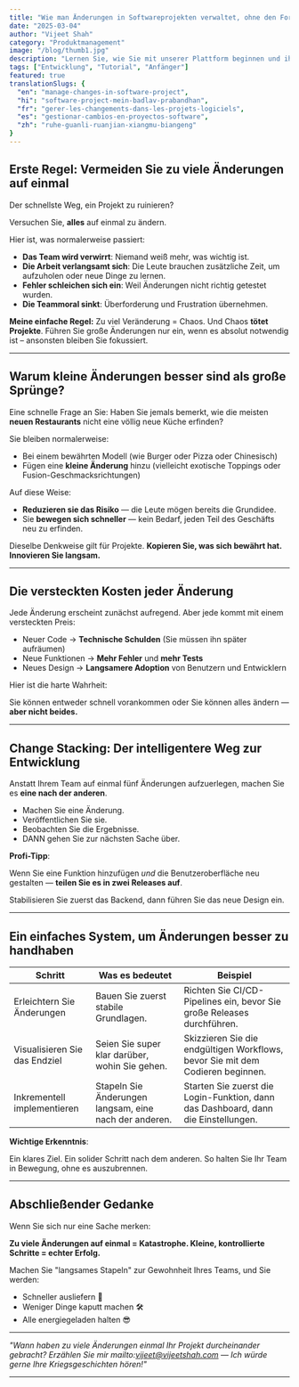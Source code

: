 ```yaml
---
title: "Wie man Änderungen in Softwareprojekten verwaltet, ohne den Fortschritt zu verlangsamen"
date: "2025-03-04"
author: "Vijeet Shah"
category: "Produktmanagement"
image: "/blog/thumb1.jpg"
description: "Lernen Sie, wie Sie mit unserer Plattform beginnen und ihre Funktionen optimal nutzen können."
tags: ["Entwicklung", "Tutorial", "Anfänger"]
featured: true
translationSlugs: {
  "en": "manage-changes-in-software-project",
  "hi": "software-project-mein-badlav-prabandhan",
  "fr": "gerer-les-changements-dans-les-projets-logiciels",
  "es": "gestionar-cambios-en-proyectos-software",
  "zh": "ruhe-guanli-ruanjian-xiangmu-biangeng"
}
---
```


## Erste Regel: Vermeiden Sie zu viele Änderungen auf einmal

Der schnellste Weg, ein Projekt zu ruinieren?

Versuchen Sie, **alles** auf einmal zu ändern.

Hier ist, was normalerweise passiert:

- **Das Team wird verwirrt**: Niemand weiß mehr, was wichtig ist.
- **Die Arbeit verlangsamt sich**: Die Leute brauchen zusätzliche Zeit, um aufzuholen oder neue Dinge zu lernen.
- **Fehler schleichen sich ein**: Weil Änderungen nicht richtig getestet wurden.
- **Die Teammoral sinkt**: Überforderung und Frustration übernehmen.

**Meine einfache Regel:** Zu viel Veränderung = Chaos. Und Chaos **tötet Projekte**. Führen Sie große Änderungen nur ein, wenn es absolut notwendig ist – ansonsten bleiben Sie fokussiert.

---

## Warum kleine Änderungen besser sind als große Sprünge?

Eine schnelle Frage an Sie: Haben Sie jemals bemerkt, wie die meisten **neuen Restaurants** nicht eine völlig neue Küche erfinden?

Sie bleiben normalerweise:

- Bei einem bewährten Modell (wie Burger oder Pizza oder Chinesisch)
- Fügen eine **kleine Änderung** hinzu (vielleicht exotische Toppings oder Fusion-Geschmacksrichtungen)

Auf diese Weise:

- **Reduzieren sie das Risiko** — die Leute mögen bereits die Grundidee.
- Sie **bewegen sich schneller** — kein Bedarf, jeden Teil des Geschäfts neu zu erfinden.

Dieselbe Denkweise gilt für Projekte. **Kopieren Sie, was sich bewährt hat. Innovieren Sie langsam.**

---

## Die versteckten Kosten jeder Änderung

Jede Änderung erscheint zunächst aufregend. Aber jede kommt mit einem versteckten Preis:

- Neuer Code → **Technische Schulden** (Sie müssen ihn später aufräumen)
- Neue Funktionen → **Mehr Fehler** und **mehr Tests**
- Neues Design → **Langsamere Adoption** von Benutzern und Entwicklern

Hier ist die harte Wahrheit:

Sie können entweder schnell vorankommen oder Sie können alles ändern — **aber nicht beides.**

---

## Change Stacking: Der intelligentere Weg zur Entwicklung

Anstatt Ihrem Team auf einmal fünf Änderungen aufzuerlegen, machen Sie es **eine nach der anderen**.

- Machen Sie eine Änderung.
- Veröffentlichen Sie sie.
- Beobachten Sie die Ergebnisse.
- DANN gehen Sie zur nächsten Sache über.

**Profi-Tipp**:

Wenn Sie eine Funktion hinzufügen *und* die Benutzeroberfläche neu gestalten — **teilen Sie es in zwei Releases auf**.

Stabilisieren Sie zuerst das Backend, dann führen Sie das neue Design ein.

---

## Ein einfaches System, um Änderungen besser zu handhaben

| Schritt | Was es bedeutet | Beispiel |
| --- | --- | --- |
| Erleichtern Sie Änderungen | Bauen Sie zuerst stabile Grundlagen. | Richten Sie CI/CD-Pipelines ein, bevor Sie große Releases durchführen. |
| Visualisieren Sie das Endziel | Seien Sie super klar darüber, wohin Sie gehen. | Skizzieren Sie die endgültigen Workflows, bevor Sie mit dem Codieren beginnen. |
| Inkrementell implementieren | Stapeln Sie Änderungen langsam, eine nach der anderen. | Starten Sie zuerst die Login-Funktion, dann das Dashboard, dann die Einstellungen. |

**Wichtige Erkenntnis**:

Ein klares Ziel. Ein solider Schritt nach dem anderen. So halten Sie Ihr Team in Bewegung, ohne es auszubrennen.

---

## Abschließender Gedanke

Wenn Sie sich nur eine Sache merken:

**Zu viele Änderungen auf einmal = Katastrophe.
Kleine, kontrollierte Schritte = echter Erfolg.**

Machen Sie "langsames Stapeln" zur Gewohnheit Ihres Teams, und Sie werden:

- Schneller ausliefern 🚀
- Weniger Dinge kaputt machen 🛠️
- Alle energiegeladen halten 😎

---

*"Wann haben zu viele Änderungen einmal Ihr Projekt durcheinander gebracht? Erzählen Sie mir mailto:vijeet@vijeetshah.com — Ich würde gerne Ihre Kriegsgeschichten hören!"*

---